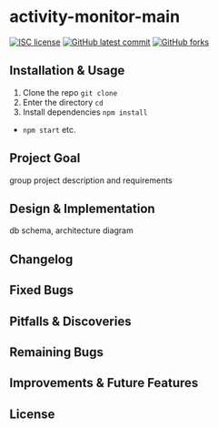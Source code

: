 # activity-monitor-main

<!-- badges -->
[![ISC license](https://img.shields.io/badge/License-ISC-blue.svg)](https://www.isc.org/licenses/)
[![GitHub latest commit](https://img.shields.io/github/last-commit/Ultra-Instinct-js/activity-monitor-main.svg)](https://github.com/Ultra-Instinct-js/activity-monitor-main/commit/)
[![GitHub forks](https://img.shields.io/github/forks/Ultra-Instinct-js/activity-monitor-main.svg)](https://github.com/Ultra-Instinct-js/activity-monitor-main)

## Installation & Usage

1. Clone the repo `git clone `
2. Enter the directory `cd `
3. Install dependencies `npm install`
   
* `npm start` etc.

## Project Goal

group project description and requirements

## Design & Implementation

db schema, architecture diagram

## Changelog



## Fixed Bugs



## Pitfalls & Discoveries



## Remaining Bugs



## Improvements & Future Features



## License

